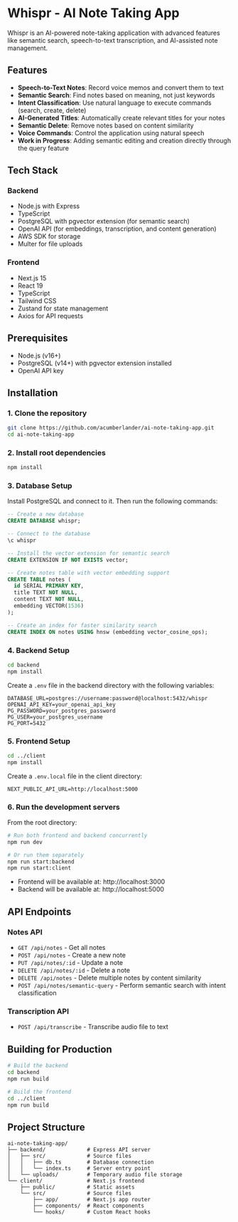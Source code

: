 # Whispr - AI Note Taking App

Whispr is an AI-powered note-taking application with advanced features like semantic search, speech-to-text transcription, and AI-assisted note management.

## Features

- **Speech-to-Text Notes**: Record voice memos and convert them to text
- **Semantic Search**: Find notes based on meaning, not just keywords
- **Intent Classification**: Use natural language to execute commands (search, create, delete)
- **AI-Generated Titles**: Automatically create relevant titles for your notes
- **Semantic Delete**: Remove notes based on content similarity
- **Voice Commands**: Control the application using natural speech
- **Work in Progress**: Adding semantic editing and creation directly through the query feature

## Tech Stack

### Backend

- Node.js with Express
- TypeScript
- PostgreSQL with pgvector extension (for semantic search)
- OpenAI API (for embeddings, transcription, and content generation)
- AWS SDK for storage
- Multer for file uploads

### Frontend

- Next.js 15
- React 19
- TypeScript
- Tailwind CSS
- Zustand for state management
- Axios for API requests

## Prerequisites

- Node.js (v16+)
- PostgreSQL (v14+) with pgvector extension installed
- OpenAI API key

## Installation

### 1. Clone the repository

```bash
git clone https://github.com/acumberlander/ai-note-taking-app.git
cd ai-note-taking-app
```

### 2. Install root dependencies

```bash
npm install
```

### 3. Database Setup

Install PostgreSQL and connect to it. Then run the following commands:

```sql
-- Create a new database
CREATE DATABASE whispr;

-- Connect to the database
\c whispr

-- Install the vector extension for semantic search
CREATE EXTENSION IF NOT EXISTS vector;

-- Create notes table with vector embedding support
CREATE TABLE notes (
  id SERIAL PRIMARY KEY,
  title TEXT NOT NULL,
  content TEXT NOT NULL,
  embedding VECTOR(1536)
);

-- Create an index for faster similarity search
CREATE INDEX ON notes USING hnsw (embedding vector_cosine_ops);
```

### 4. Backend Setup

```bash
cd backend
npm install
```

Create a `.env` file in the backend directory with the following variables:

```
DATABASE_URL=postgres://username:password@localhost:5432/whispr
OPENAI_API_KEY=your_openai_api_key
PG_PASSWORD=your_postgres_password
PG_USER=your_postgres_username
PG_PORT=5432
```

### 5. Frontend Setup

```bash
cd ../client
npm install
```

Create a `.env.local` file in the client directory:

```
NEXT_PUBLIC_API_URL=http://localhost:5000
```

### 6. Run the development servers

From the root directory:

```bash
# Run both frontend and backend concurrently
npm run dev

# Or run them separately
npm run start:backend
npm run start:client
```

- Frontend will be available at: http://localhost:3000
- Backend will be available at: http://localhost:5000

## API Endpoints

### Notes API

- `GET /api/notes` - Get all notes
- `POST /api/notes` - Create a new note
- `PUT /api/notes/:id` - Update a note
- `DELETE /api/notes/:id` - Delete a note
- `DELETE /api/notes` - Delete multiple notes by content similarity
- `POST /api/notes/semantic-query` - Perform semantic search with intent classification

### Transcription API

- `POST /api/transcribe` - Transcribe audio file to text

## Building for Production

```bash
# Build the backend
cd backend
npm run build

# Build the frontend
cd ../client
npm run build
```

## Project Structure

```
ai-note-taking-app/
├── backend/             # Express API server
│   ├── src/             # Source files
│   │   ├── db.ts        # Database connection
│   │   └── index.ts     # Server entry point
│   └── uploads/         # Temporary audio file storage
└── client/              # Next.js frontend
    ├── public/          # Static assets
    └── src/             # Source files
        ├── app/         # Next.js app router
        ├── components/  # React components
        └── hooks/       # Custom React hooks
```
